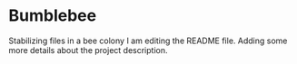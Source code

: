 # Bumblebee
Stabilizing files in a bee colony
I am editing the README file. Adding some more details about the project description.

